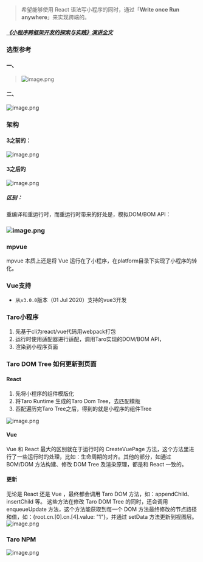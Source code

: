 > 希望能够使用 React 语法写小程序的同时，通过「**Write once Run anywhere**」来实现跨端的。

##### [《小程序跨框架开发的探索与实践》演讲全文]()
### 选型参考
#### 一、
> ![image.png](https://cdn.nlark.com/yuque/0/2022/png/297368/1658458212376-b49929b8-a365-470c-9fa1-0acd1ed4cc25.png#clientId=u96ba7115-3cc6-4&from=paste&height=451&id=ud0ab9d1a&name=image.png&originHeight=444&originWidth=676&originalType=binary&ratio=1&rotation=0&showTitle=false&size=82176&status=done&style=none&taskId=u92fe5621-509a-4378-a80e-93634f9a3ed&title=&width=687)

#### 二、
![image.png](https://cdn.nlark.com/yuque/0/2022/png/297368/1658458298552-b9a62512-3add-48d3-b8ce-977e0a13b8ce.png#clientId=u96ba7115-3cc6-4&from=paste&height=543&id=u3fa7bf97&name=image.png&originHeight=602&originWidth=758&originalType=binary&ratio=1&rotation=0&showTitle=false&size=261352&status=done&style=none&taskId=u65aaf04a-a0b7-41ef-97a0-261314bcd29&title=&width=684)
### 架构
#### 3之前的：
![image.png](https://cdn.nlark.com/yuque/0/2022/png/297368/1653530590832-13699126-4892-4797-abcb-d1739b0b407e.png#clientId=u69f0cedc-3d9c-4&from=paste&height=259&id=u5da2f416&name=image.png&originHeight=448&originWidth=796&originalType=binary&ratio=1&rotation=0&showTitle=false&size=95817&status=done&style=none&taskId=u19591826-32d3-4f6c-bd0c-fc1eb0286e6&title=&width=461)

#### 3之后的
![image.png](https://cdn.nlark.com/yuque/0/2022/png/297368/1658452800658-988fa750-2f13-4a19-855d-ce5c51b4cc75.png#clientId=u96ba7115-3cc6-4&from=paste&height=159&id=udb40ae85&name=image.png&originHeight=422&originWidth=1234&originalType=binary&ratio=1&rotation=0&showTitle=false&size=165055&status=done&style=none&taskId=u9678a04f-a053-4463-97f4-581ad1a7e73&title=&width=465)
##### 区别：
重编译和重运行时，而重运行时带来的好处是，模拟DOM/BOM API：
### ![image.png](https://cdn.nlark.com/yuque/0/2022/png/297368/1653536397477-589a3fed-bdab-47af-87ee-48d025fe255e.png#clientId=u69f0cedc-3d9c-4&from=paste&height=247&id=u87ed2785&name=image.png&originHeight=494&originWidth=1370&originalType=binary&ratio=1&rotation=0&showTitle=false&size=159837&status=done&style=none&taskId=uc60dad64-64b8-42cc-b01b-3454106d5d0&title=&width=685)
### mpvue
mpvue 本质上还是将 Vue 运行在了小程序，在platform目录下实现了小程序的转化。
### Vue支持

- 从`v3.0.0`版本（01 Jul 2020）支持的vue3开发

### Taro小程序

1. 先基于cli为react/vue代码用webpack打包
2. 运行时使用适配器进行适配，调用Taro实现的DOM/BOM API，
3. 渲染到小程序页面

### Taro DOM Tree 如何更新到页面
#### React

1. 先将小程序的组件模版化
2. 将Taro Runtime 生成的Taro Dom Tree，去匹配模版
3. 匹配遍历完Taro Tree之后，得到的就是小程序的组件Tree

![image.png](https://cdn.nlark.com/yuque/0/2022/png/297368/1658458821752-0bb51c59-5d61-4998-8f2a-929d74689e44.png#clientId=u96ba7115-3cc6-4&from=paste&height=274&id=uabb70561&name=image.png&originHeight=359&originWidth=696&originalType=binary&ratio=1&rotation=0&showTitle=false&size=270486&status=done&style=none&taskId=u6e7485aa-b053-46f7-a46c-7c7856e76f7&title=&width=531)

#### Vue
Vue 和 React 最大的区别就在于运行时的 CreateVuePage 方法，这个方法里进行了一些运行时的处理，比如：生命周期的对齐。其他的部分，如通过 BOM/DOM 方法构建、修改 DOM Tree 及渲染原理，都是和 React 一致的。

#### 更新
无论是 React 还是 Vue ，最终都会调用 Taro DOM 方法，如：appendChild、insertChild 等。
这些方法在修改 Taro DOM Tree 的同时，还会调用 enqueueUpdate 方法，这个方法能获取到每一个 DOM 方法最终修改的节点路径和值，如：{root.cn.[0].cn.[4].value: "1"}，并通过 setData 方法更新到视图层。
![image.png](https://cdn.nlark.com/yuque/0/2022/png/297368/1658458460741-8cb7c7e9-ab7d-4a35-910b-9a1700c76c5d.png#clientId=u96ba7115-3cc6-4&from=paste&height=265&id=uf0ed8f51&name=image.png&originHeight=364&originWidth=729&originalType=binary&ratio=1&rotation=0&showTitle=false&size=149898&status=done&style=none&taskId=u53490226-1b24-4e6e-81da-89f2b7f420d&title=&width=531.5)

### Taro NPM
![image.png](https://cdn.nlark.com/yuque/0/2022/png/297368/1658458624594-3d7e4506-ec75-42d5-ad13-790cceb6eeea.png#clientId=u96ba7115-3cc6-4&from=paste&height=929&id=uabf7fb73&name=image.png&originHeight=929&originWidth=637&originalType=binary&ratio=1&rotation=0&showTitle=false&size=165954&status=done&style=none&taskId=u2ede6cc5-e263-48ac-bb1d-620a507cee5&title=&width=637)
